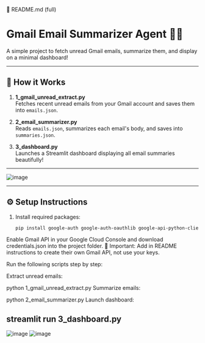 📜 README.md (full)

# Gmail Email Summarizer Agent 📧🧠

A simple project to fetch unread Gmail emails, summarize them, and display on a minimal dashboard!

---

## 🚀 How it Works

1. **1_gmail_unread_extract.py**  
   Fetches recent unread emails from your Gmail account and saves them into `emails.json`.

2. **2_email_summarizer.py**  
   Reads `emails.json`, summarizes each email's body, and saves into `summaries.json`.

3. **3_dashboard.py**  
   Launches a Streamlit dashboard displaying all email summaries beautifully!

---
![image](https://github.com/user-attachments/assets/8c98604d-0e16-4ce7-9980-492ac38a784b)

---

## ⚙️ Setup Instructions

1. Install required packages:
   ```bash
   pip install google-auth google-auth-oauthlib google-api-python-client transformers streamlit
Enable Gmail API in your Google Cloud Console and download credentials.json into the project folder.
📌 Important: Add in README instructions to create their own Gmail API, not use your keys.

Run the following scripts step by step:

Extract unread emails:

python 1_gmail_unread_extract.py
Summarize emails:

python 2_email_summarizer.py
Launch dashboard:

streamlit run 3_dashboard.py
---
![image](https://github.com/user-attachments/assets/2b8ece5d-1055-4dbf-8cdb-4dc7f62d9e0d)
![image](https://github.com/user-attachments/assets/101a229b-f08d-44f3-bd2f-75152e37506e)

